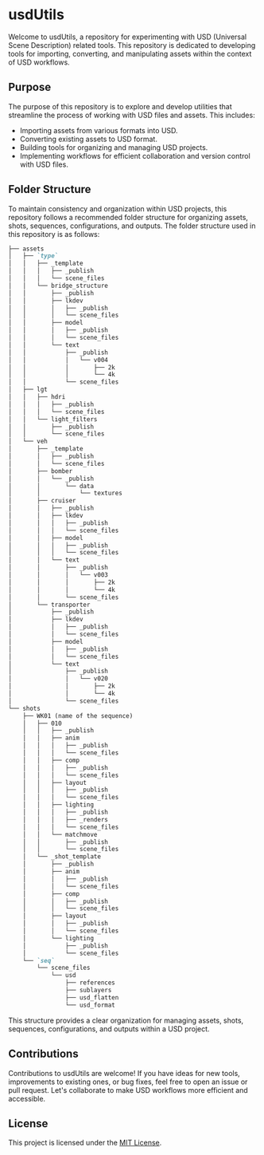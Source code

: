 # usdUtils

Welcome to usdUtils, a repository for experimenting with USD (Universal Scene Description) related tools. This repository is dedicated to developing tools for importing, converting, and manipulating assets within the context of USD workflows.

## Purpose

The purpose of this repository is to explore and develop utilities that streamline the process of working with USD files and assets. This includes:

- Importing assets from various formats into USD.
- Converting existing assets to USD format.
- Building tools for organizing and managing USD projects.
- Implementing workflows for efficient collaboration and version control with USD files.

## Folder Structure

To maintain consistency and organization within USD projects, this repository follows a recommended folder structure for organizing assets, shots, sequences, configurations, and outputs. The folder structure used in this repository is as follows:

```markdown
├── assets
│   ├── `type`
│   │   ├── _template
│   │   │   ├── _publish
│   │   │   └── scene_files
│   │   └── bridge_structure
│   │       ├── _publish
│   │       ├── lkdev
│   │       │   ├── _publish
│   │       │   └── scene_files
│   │       ├── model
│   │       │   ├── _publish
│   │       │   └── scene_files
│   │       └── text
│   │           ├── _publish
│   │           │   └── v004
│   │           │       ├── 2k
│   │           │       └── 4k
│   │           └── scene_files
│   ├── lgt
│   │   ├── hdri
│   │   │   ├── _publish
│   │   │   └── scene_files
│   │   └── light_filters
│   │       ├── _publish
│   │       └── scene_files
│   └── veh
│       ├── _template
│       │   ├── _publish
│       │   └── scene_files
│       ├── bomber
│       │   └── _publish
│       │       └── data
│       │           └── textures
│       ├── cruiser
│       │   ├── _publish
│       │   ├── lkdev
│       │   │   ├── _publish
│       │   │   └── scene_files
│       │   ├── model
│       │   │   ├── _publish
│       │   │   └── scene_files
│       │   └── text
│       │       ├── _publish
│       │       │   └── v003
│       │       │       ├── 2k
│       │       │       └── 4k
│       │       └── scene_files
│       └── transporter
│           ├── _publish
│           ├── lkdev
│           │   ├── _publish
│           │   └── scene_files
│           ├── model
│           │   ├── _publish
│           │   └── scene_files
│           └── text
│               ├── _publish
│               │   └── v020
│               │       ├── 2k
│               │       └── 4k
│               └── scene_files
└── shots
    ├── WK01 (name of the sequence)
    │   ├── 010
    │   │   ├── _publish
    │   │   ├── anim
    │   │   │   ├── _publish
    │   │   │   └── scene_files
    │   │   ├── comp
    │   │   │   ├── _publish
    │   │   │   └── scene_files
    │   │   ├── layout
    │   │   │   ├── _publish
    │   │   │   └── scene_files
    │   │   ├── lighting
    │   │   │   ├── _publish
    │   │   │   ├── _renders
    │   │   │   └── scene_files
    │   │   └── matchmove
    │   │       ├── _publish
    │   │       └── scene_files
    │   └── _shot_template
    │       ├── _publish
    │       ├── anim
    │       │   ├── _publish
    │       │   └── scene_files
    │       ├── comp
    │       │   ├── _publish
    │       │   └── scene_files
    │       ├── layout
    │       │   ├── _publish
    │       │   └── scene_files
    │       └── lighting
    │           ├── _publish
    │           └── scene_files
    └── `seq`
        └── scene_files
            └── usd
                ├── references
                ├── sublayers
                ├── usd_flatten
                └── usd_format

```


This structure provides a clear organization for managing assets, shots, sequences, configurations, and outputs within a USD project.

## Contributions

Contributions to usdUtils are welcome! If you have ideas for new tools, improvements to existing ones, or bug fixes, feel free to open an issue or pull request. Let's collaborate to make USD workflows more efficient and accessible.

## License

This project is licensed under the [MIT License](LICENSE).

